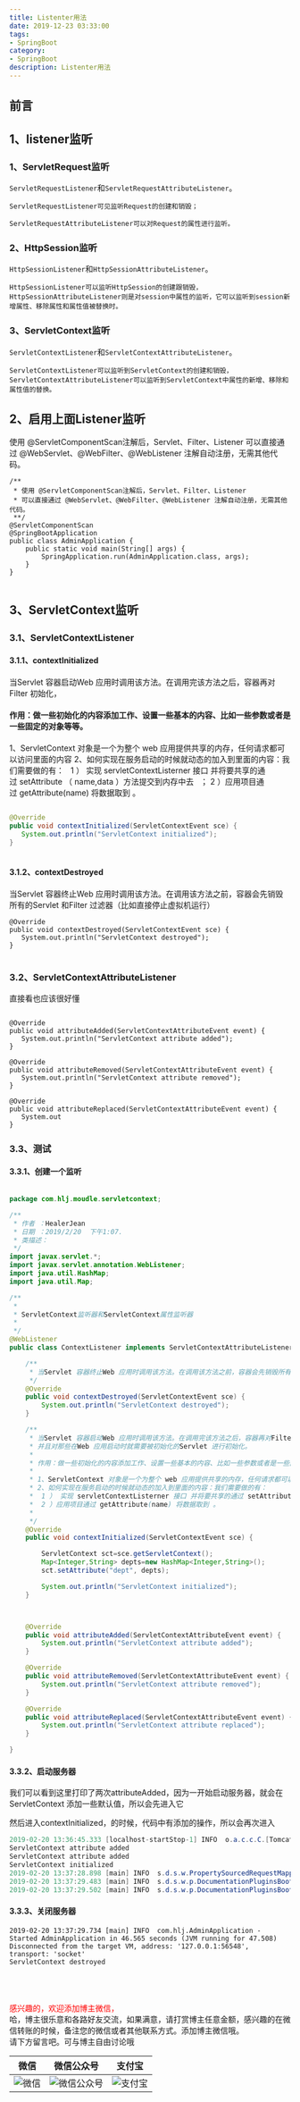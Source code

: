 ```yaml
---
title: Listenter用法
date: 2019-12-23 03:33:00
tags: 
- SpringBoot
category: 
- SpringBoot
description: Listenter用法
---
```

<!-- image url 
https://raw.githubusercontent.com/HealerJean/HealerJean.github.io/master/blogImages
　　首行缩进
<font color="red">  </font>

<font  color="red" size="4">   </font>


<font size="4">   </font>
-->

## 前言

## 1、listener监听

### 1、ServletRequest监听

`ServletRequestListener`和`ServletRequestAttributeListener`。

```
ServletRequestListener可见监听Request的创建和销毁；

ServletRequestAttributeListener可以对Request的属性进行监听。
```



### 2、HttpSession监听

`HttpSessionListener`和`HttpSessionAttributeListener`。


```
HttpSessionListener可以监听HttpSession的创建跟销毁，
HttpSessionAttributeListener则是对session中属性的监听，它可以监听到session新增属性、移除属性和属性值被替换时。

```


### 3、ServletContext监听

`ServletContextListener`和`ServletContextAttributeListener`。


```
ServletContextListener可以监听到ServletContext的创建和销毁，
ServletContextAttributeListener可以监听到ServletContext中属性的新增、移除和属性值的替换。

```

## 2、启用上面Listener监听


使用 @ServletComponentScan注解后，Servlet、Filter、Listener 可以直接通过 @WebServlet、@WebFilter、@WebListener 注解自动注册，无需其他代码。
 
 
```
/**
 * 使用 @ServletComponentScan注解后，Servlet、Filter、Listener
 * 可以直接通过 @WebServlet、@WebFilter、@WebListener 注解自动注册，无需其他代码。
 **/
@ServletComponentScan
@SpringBootApplication
public class AdminApplication {
    public static void main(String[] args) {
        SpringApplication.run(AdminApplication.class, args);
    }
}


```

## 3、ServletContext监听

### 3.1、ServletContextListener

#### 3.1.1、contextInitialized

当Servlet 容器启动Web 应用时调用该方法。在调用完该方法之后，容器再对Filter 初始化，<br/>

     
#### 作用：做一些初始化的内容添加工作、设置一些基本的内容、比如一些参数或者是一些固定的对象等等。

1、ServletContext 对象是一个为整个 web 应用提供共享的内存，任何请求都可以访问里面的内容
2、如何实现在服务启动的时候就动态的加入到里面的内容：我们需要做的有：  
 1 ） 实现 servletContextListerner 接口 并将要共享的通过 setAttribute （ name,data ）方法提交到内存中去   ；
 2 ）应用项目通过 getAttribute(name) 将数据取到 。



```java

@Override
public void contextInitialized(ServletContextEvent sce) {
   System.out.println("ServletContext initialized");
}
     

```


#### 3.1.2、contextDestroyed

当Servlet 容器终止Web 应用时调用该方法。在调用该方法之前，容器会先销毁所有的Servlet 和Filter 过滤器（比如直接停止虚拟机运行）

```
@Override
public void contextDestroyed(ServletContextEvent sce) {
   System.out.println("ServletContext destroyed");
}
   
```

### 3.2、ServletContextAttributeListener

直接看也应该很好懂

```

@Override
public void attributeAdded(ServletContextAttributeEvent event) {
   System.out.println("ServletContext attribute added");
}

@Override
public void attributeRemoved(ServletContextAttributeEvent event) {
   System.out.println("ServletContext attribute removed");
}

@Override
public void attributeReplaced(ServletContextAttributeEvent event) {
   System.out
}
```

### 3.3、测试

#### 3.3.1、创建一个监听


```java

package com.hlj.moudle.servletcontext;

/**
 * 作者 ：HealerJean
 * 日期 ：2019/2/20  下午1:07.
 * 类描述：
 */
import javax.servlet.*;
import javax.servlet.annotation.WebListener;
import java.util.HashMap;
import java.util.Map;

/**
 *
 * ServletContext监听器和ServletContext属性监听器
 *
 */
@WebListener
public class ContextListener implements ServletContextAttributeListener, ServletContextListener {

    /**
     * 当Servlet 容器终止Web 应用时调用该方法。在调用该方法之前，容器会先销毁所有的Servlet 和Filter 过滤器。
     */
    @Override
    public void contextDestroyed(ServletContextEvent sce) {
        System.out.println("ServletContext destroyed");
    }

    /**
     * 当Servlet 容器启动Web 应用时调用该方法。在调用完该方法之后，容器再对Filter 初始化，
     * 并且对那些在Web 应用启动时就需要被初始化的Servlet 进行初始化。
     *
     * 作用：做一些初始化的内容添加工作、设置一些基本的内容、比如一些参数或者是一些固定的对象等等。
     *
     * 1、ServletContext 对象是一个为整个 web 应用提供共享的内存，任何请求都可以访问里面的内容
     * 2、如何实现在服务启动的时候就动态的加入到里面的内容：我们需要做的有：  
     *  1 ） 实现 servletContextListerner 接口 并将要共享的通过 setAttribute （ name,data ）方法提交到内存中去   ；
     *  2 ）应用项目通过 getAttribute(name) 将数据取到 。
     *
     */
    @Override
    public void contextInitialized(ServletContextEvent sce) {

        ServletContext sct=sce.getServletContext();
        Map<Integer,String> depts=new HashMap<Integer,String>();
        sct.setAttribute("dept", depts);

        System.out.println("ServletContext initialized");
    }



    @Override
    public void attributeAdded(ServletContextAttributeEvent event) {
        System.out.println("ServletContext attribute added");
    }

    @Override
    public void attributeRemoved(ServletContextAttributeEvent event) {
        System.out.println("ServletContext attribute removed");
    }

    @Override
    public void attributeReplaced(ServletContextAttributeEvent event) {
        System.out.println("ServletContext attribute replaced");
    }

}

```


#### 3.3.2、启动服务器

我们可以看到这里打印了两次attributeAdded，因为一开始启动服务器，就会在ServletContext 添加一些默认值，所以会先进入它<br/>

然后进入contextInitialized，的时候，代码中有添加的操作，所以会再次进入


```java
2019-02-20 13:36:45.333 [localhost-startStop-1] INFO  o.a.c.c.C.[Tomcat].[localhost].[/] - Initializing Spring embedded WebApplicationContext
ServletContext attribute added
ServletContext attribute added
ServletContext initialized
2019-02-20 13:37:28.898 [main] INFO  s.d.s.w.PropertySourcedRequestMappingHandlerMapping - Mapped URL path [/demo/swagger] onto method [public org.springframework.http.ResponseEntity<springfox.documentation.spring.web.json.Json> springfox.documentation.swagger2.web.Swagger2Controller.getDocumentation(java.lang.String,javax.servlet.http.HttpServletRequest)]
2019-02-20 13:37:29.483 [main] INFO  s.d.s.w.p.DocumentationPluginsBootstrapper - Context refreshed
2019-02-20 13:37:29.502 [main] INFO  s.d.s.w.p.DocumentationPluginsBootstrapper - Found 1 custom documentation plugin(s)

```
#### 3.3.3、关闭服务器


```
2019-02-20 13:37:29.734 [main] INFO  com.hlj.AdminApplication - Started AdminApplication in 46.565 seconds (JVM running for 47.508)
Disconnected from the target VM, address: '127.0.0.1:56548', transport: 'socket'
ServletContext destroyed

```





<br/><br/><br/>
<font color="red"> 感兴趣的，欢迎添加博主微信， </font><br/>
哈，博主很乐意和各路好友交流，如果满意，请打赏博主任意金额，感兴趣的在微信转账的时候，备注您的微信或者其他联系方式。添加博主微信哦。
<br/>
请下方留言吧。可与博主自由讨论哦

|微信 | 微信公众号|支付宝|
|:-------:|:-------:|:------:|
| ![微信](https://raw.githubusercontent.com/HealerJean/HealerJean.github.io/master/assets/img/tctip/weixin.jpg)|![微信公众号](https://raw.githubusercontent.com/HealerJean/HealerJean.github.io/master/assets/img/my/qrcode_for_gh_a23c07a2da9e_258.jpg)|![支付宝](https://raw.githubusercontent.com/HealerJean/HealerJean.github.io/master/assets/img/tctip/alpay.jpg) |



    
<!-- Gitalk 评论 start  -->

<link rel="stylesheet" href="https://unpkg.com/gitalk/dist/gitalk.css">
<script src="https://unpkg.com/gitalk@latest/dist/gitalk.min.js"></script> 
<div id="gitalk-container"></div>    
 <script type="text/javascript">
    var gitalk = new Gitalk({
		clientID: `1d164cd85549874d0e3a`,
		clientSecret: `527c3d223d1e6608953e835b547061037d140355`,
		repo: `HealerJean.github.io`,
		owner: 'HealerJean',
		admin: ['HealerJean'],
		id: 'M3QvzwXe429luoTn',
    });
    gitalk.render('gitalk-container');
</script> 

<!-- Gitalk end -->

